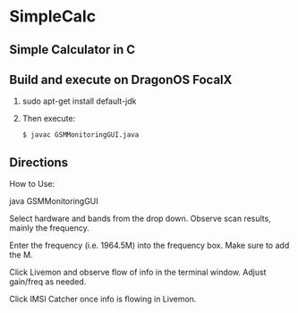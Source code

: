 # SimpleCalc
Simple Calculator in C
---

## Build and execute on DragonOS FocalX

1.  sudo apt-get install default-jdk

2.  Then execute:

        $ javac GSMMonitoringGUI.java 
  
## Directions
How to Use:

java GSMMonitoringGUI

Select hardware and bands from the drop down. Observe scan results, mainly the frequency.

Enter the frequency (i.e. 1964.5M) into the frequency box. Make sure to add the M.

Click Livemon and observe flow of info in the terminal window. Adjust gain/freq as needed. 

Click IMSI Catcher once info is flowing in Livemon. 

